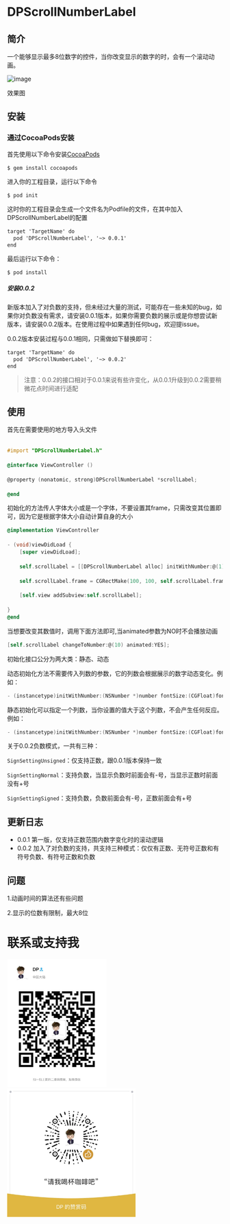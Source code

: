 # DPScrollNumberLabel
## 简介
一个能够显示最多8位数字的控件，当你改变显示的数字的时，会有一个滚动动画。

![image](https://github.com/948080952/DPScrollNumberLabel/blob/master/DPScrollNumber.gif) 

效果图

## 安装

### 通过CocoaPods安装

首先使用以下命令安装[CocoaPods](https://cocoapods.org)

```
$ gem install cocoapods
```

进入你的工程目录，运行以下命令

```
$ pod init
```

这时你的工程目录会生成一个文件名为Podfile的文件，在其中加入DPScrollNumberLabel的配置

```
target 'TargetName' do
  pod 'DPScrollNumberLabel', '~> 0.0.1'
end
```

最后运行以下命令：

```
$ pod install
```

##### 安装0.0.2

新版本加入了对负数的支持，但未经过大量的测试，可能存在一些未知的bug，如果你对负数没有需求，请安装0.0.1版本，如果你需要负数的展示或是你想尝试新版本，请安装0.0.2版本。在使用过程中如果遇到任何bug，欢迎提issue。

0.0.2版本安装过程与0.0.1相同，只需做如下替换即可：

```
target 'TargetName' do
  pod 'DPScrollNumberLabel', '~> 0.0.2'
end
```

> 注意：0.0.2的接口相对于0.0.1来说有些许变化，从0.0.1升级到0.0.2需要稍微花点时间进行适配

## 使用

首先在需要使用的地方导入头文件

```Objective-c

#import "DPScrollNumberLabel.h"

@interface ViewController ()

@property (nonatomic, strong)DPScrollNumberLabel *scrollLabel;

@end

```
初始化的方法传人字体大小或是一个字体，不要设置其frame，只需改变其位置即可，因为它是根据字体大小自动计算自身的大小

```Objective-c
@implementation ViewController

- (void)viewDidLoad {
    [super viewDidLoad];
    
    self.scrollLabel = [[DPScrollNumberLabel alloc] initWithNumber:@(1) font:[UIFont fontWithName:@"AppleSDGothicNeo-SemiBold" size:40] textColor:[UIColor grayColor] rowNumber:5];
    
    self.scrollLabel.frame = CGRectMake(100, 100, self.scrollLabel.frame.size.width, self.scrollLabel.frame.size.height);
    
    [self.view addSubview:self.scrollLabel];
    
}
@end
```
当想要改变其数值时，调用下面方法即可,当animated参数为NO时不会播放动画
```Objective-c
[self.scrollLabel changeToNumber:@(10) animated:YES];
```
初始化接口公分为两大类：静态、动态

动态初始化方法不需要传入列数的参数，它的列数会根据展示的数字动态变化。例如：

```objective-c
- (instancetype)initWithNumber:(NSNumber *)number fontSize:(CGFloat)fontSize;
```

静态初始化可以指定一个列数，当你设置的值大于这个列数，不会产生任何反应。例如：

```objective-c
- (instancetype)initWithNumber:(NSNumber *)number fontSize:(CGFloat)fontSize rowNumber:(NSUInteger)rowNumber;
```

关于0.0.2负数模式，一共有三种：

`SignSettingUnsigned`：仅支持正数，跟0.0.1版本保持一致

`SignSettingNormal`：支持负数，当显示负数时前面会有-号，当显示正数时前面没有+号

`SignSettingSigned`：支持负数，负数前面会有-号，正数前面会有+号



## 更新日志

- 0.0.1 第一版，仅支持正数范围内数字变化时的滚动逻辑
- 0.0.2 加入了对负数的支持，共支持三种模式：仅仅有正数、无符号正数和有符号负数、有符号正数和负数

## 问题

1.动画时间的算法还有些问题

2.显示的位数有限制，最大8位

# 联系或支持我

<div align="left">
    <img src="contact_me.jpeg" height="300">
    <img src="support_me.jpeg" height="300">
</div>